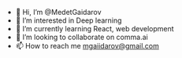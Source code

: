 - 👋 Hi, I’m @MedetGaidarov
- 👀 I’m interested in Deep learning
- 🌱 I’m currently learning React, web development
- 💞️ I’m looking to collaborate on comma.ai
- 📫 How to reach me mgaiidarov@gmail.com

<!---
MedetGaidarov/MedetGaidarov is a ✨ special ✨ repository because its `README.md` (this file) appears on your GitHub profile.
You can click the Preview link to take a look at your changes.
--->
